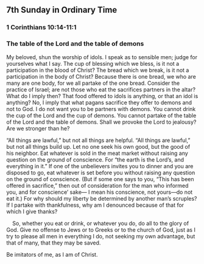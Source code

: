 ## 7th Sunday in Ordinary Time

### 1 Corinthians 10:14-11:1

### The table of the Lord and the table of demons

My beloved, shun the worship of idols. I speak as to sensible men; judge for yourselves what I say. The cup of blessing which we bless, is it not a participation in the blood of Christ? The bread which we break, is it not a participation in the body of Christ? Because there is one bread, we who are many are one body, for we all partake of the one bread. Consider the practice of Israel; are not those who eat the sacrifices partners in the altar? What do I imply then? That food offered to idols is anything, or that an idol is anything? No, I imply that what pagans sacrifice they offer to demons and not to God. I do not want you to be partners with demons. You cannot drink the cup of the Lord and the cup of demons. You cannot partake of the table of the Lord and the table of demons. Shall we provoke the Lord to jealousy? Are we stronger than he?

“All things are lawful,” but not all things are helpful. “All things are lawful,” but not all things build up. Let no one seek his own good, but the good of his neighbor. Eat whatever is sold in the meat market without raising any question on the ground of conscience. For “the earth is the Lord’s, and everything in it.” If one of the unbelievers invites you to dinner and you are disposed to go, eat whatever is set before you without raising any question on the ground of conscience. (But if some one says to you, “This has been offered in sacrifice,” then out of consideration for the man who informed you, and for conscience’ sake— I mean his conscience, not yours—do not eat it.) For why should my liberty be determined by another man’s scruples? If I partake with thankfulness, why am I denounced because of that for which I give thanks?

    So, whether you eat or drink, or whatever you do, do all to the glory of God. Give no offense to Jews or to Greeks or to the church of God, just as I try to please all men in everything I do, not seeking my own advantage, but that of many, that they may be saved.

Be imitators of me, as I am of Christ.